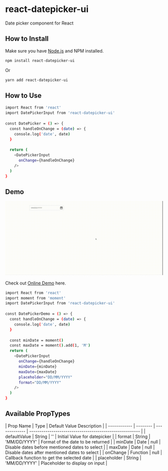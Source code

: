 # react-datepicker-ui

Date picker component for React

## How to Install

Make sure you have [Node.js](http://nodejs.org/) and NPM installed.

```sh
npm install react-datepicker-ui
```

Or

```sh
yarn add react-datepicker-ui
```

## How to Use

```sh
import React from 'react'
import DatePickerInput from 'react-datepicker-ui'

const DatePicker = () => {
  const handleOnChange = (date) => {
    console.log('date', date)
  }

  return (
    <DatePickerInput
      onChange={handleOnChange}
    />
  )
}
```

## Demo

![Datepicker Demo](https://github.com/Santhosh1392/react-datepicker-ui/blob/main/demo/demo.gif)

Check out [Online Demo](https://korimi.in/projects) here.

```sh
import React from 'react'
import moment from 'moment'
import DatePickerInput from 'react-datepicker-ui'

const DatePickerDemo = () => {
  const handleOnChange = (date) => {
    console.log('date', date)
  }

  const minDate = moment()
  const maxDate = moment().add(1, 'M')
  return (
    <DatePickerInput
      onChange={handleOnChange}
      minDate={minDate}
      maxDate={maxDate}
      placeholder="DD/MM/YYYY"
      format="DD/MM/YYYY"
    />
  )
}
```

## Available PropTypes

| Prop Name    | Type     | Default Value Description                                               |
| ------------ | -------- | ------------- | ------------------------------------------------------- |
| defaultValue | String   | ''            | Initial Value for datepicker                            |
| format       | String   | 'MM/DD/YYYY'  | Format of the date to be returned                       |
| minDate      | Date     |  null         | Disable dates before mentioned dates to select          |
| maxDate      | Date     |  null         | Disable dates after mentioned dates to select           |
| onChange     | Function | null          | Callback function to get the selected date              | 
| placeholder  | String   | 'MM/DD/YYYY'  | Placeholder to display on input                         |

